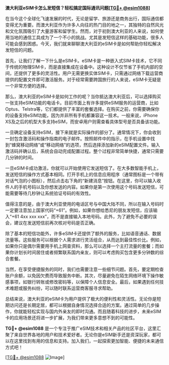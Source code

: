 **澳大利亚eSIM卡怎么发短信？轻松搞定国际通讯问题[[TG💪+ @esim1088](https://t.me/s/esim1088)]**

在当今这个全球化飞速发展的时代，无论是留学、旅游还是商务出行，国际通信都变得尤为重要。而澳大利亚作为许多人向往的热门目的地之一，其独特的自然风光和文化氛围吸引了大量游客和留学生。然而，对于初到澳大利亚的人来说，如何使用当地的通信工具成为了一个不小的挑战。尤其是发短信这样的基础功能，很多人可能会感到困惑。今天，我们就来聊聊澳大利亚的eSIM卡是如何帮助你轻松解决发短信的问题。

首先，让我们了解一下什么是eSIM卡。eSIM卡是一种嵌入式SIM卡技术，它不同于传统的物理SIM卡，而是直接集成在设备中。这种设计不仅节省了手机内部的空间，还提供了更多的灵活性。用户无需更换实体SIM卡，只需通过网络下载运营商提供的配置文件即可激活服务。对于经常需要跨国旅行的人来说，eSIM卡无疑是一个非常方便的选择。

那么，澳大利亚的eSIM卡是如何工作的呢？当你抵达澳大利亚后，可以选择购买一张支持eSIM功能的电话卡。目前市面上有许多提供eSIM服务的运营商，比如Optus、Telstra等，它们都提供了丰富的套餐选择。在购买之前，你需要确保你的设备支持eSIM功能，因为并非所有手机都兼容这一技术。一般来说，iPhone XS及之后的机型大多支持eSIM，而安卓用户则需查看具体型号是否具备该功能。

一旦确定设备支持eSIM，接下来就是实际操作的部分了。通常情况下，你会收到一封包含激活码和操作指南的电子邮件。按照邮件中的指示，在手机设置中找到“蜂窝移动网络”或“移动网络”的选项，然后选择添加新的eSIM配置文件。输入激活码并确认后，系统会自动完成配置过程。整个过程非常简单快捷，通常只需要几分钟的时间。

一旦eSIM卡成功激活，你就可以开始使用它发送短信了。在大多数智能手机上，发送短信的操作方式基本相同。打开手机上的信息应用程序（通常图标是一个带有对话气泡的小图标），然后点击右下角的“新建消息”按钮。在这里，你可以输入收件人的手机号码以及你想发送的内容。如果你是第一次使用这个号码发送短信，可能需要等待几秒钟让系统验证号码的有效性。

值得注意的是，由于澳大利亚使用的电话区号与中国大陆不同，所以在输入号码时一定要注意加上国家代码“+61”。例如，如果你想给悉尼的朋友发短信，应该输入“+61 4xx xxx xxx”，而不是直接输入本地号码。此外，为了避免不必要的误会，建议在发送短信前再次核对号码是否正确。

除了基本的短信功能外，许多eSIM卡还提供了额外的服务，比如语音通话、数据流量等。这些服务可以根据个人需求进行灵活组合，从而达到最佳性价比。例如，如果你只是偶尔需要用手机上网查资料，那么可以选择一个主打流量的套餐；而如果你计划长时间居住或者频繁联系国内亲友，则可以考虑购买包含更多分钟数的综合套餐。

当然，在享受便捷服务的同时，我们也需要注意一些细节问题。首先，要定期检查账户余额，以免因欠费而导致服务中断。其次，尽量避免在陌生网络环境下操作敏感事项，如银行转账或修改密码等，以保障个人信息安全。最后，如果遇到任何技术难题或服务纠纷，可以随时联系运营商客服寻求帮助。

总结来说，澳大利亚的eSIM卡为用户提供了极大的便利性和灵活性。无论你是短期访问还是长期定居，都可以根据自身情况选择合适的方案。通过简单的几步操作，你就能轻松实现与国内外亲友的即时沟通。而且随着科技的进步，未来eSIM卡的应用场景还将进一步扩展，为我们带来更多意想不到的可能性。

**TG💪+ @esim1088** 是一个专注于推广eSIM技术和相关产品的社区平台，这里汇聚了来自世界各地的用户和技术爱好者。无论你是eSIM新手还是资深玩家，都可以在这里找到有用的信息和支持。加入我们，一起探索更加智能、便捷的未来通信方式吧！

[[TG💪+ @esim1088](https://t.me/s/esim1088) ![Image](https://i.postimg.cc/4NQfJmqS/Snipaste-2025-05-13-00-14-12.png)]
